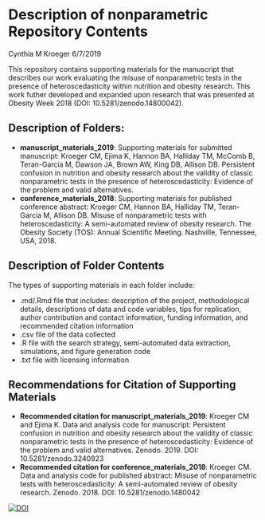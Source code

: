 Description of nonparametric Repository Contents
================
Cynthia M Kroeger
6/7/2019

This repository contains supporting materials for the manuscript that describes our work evaluating the misuse of nonparametric tests in the presence of heteroscedasticity within nutrition and obesity research. This work futher developed and expanded upon research that was presented at Obesity Week 2018 (DOI: 10.5281/zenodo.14800042).

Description of Folders:
-----------------------

-   **manuscript\_materials\_2019**: Supporting materials for submitted manuscript: Kroeger CM, Ejima K, Hannon BA, Halliday TM, McComb B, Teran-Garcia M, Dawson JA, Brown AW, King DB, Allison DB. Persistent confusion in nutrition and obesity research about the validity of classic nonparametric tests in the presence of heteroscedasticity: Evidence of the problem and valid alternatives.
-   **conference\_materials\_2018**: Supporting materials for published conference abstract: Kroeger CM, Hannon BA, Halliday TM, Teran-Garcia M, Allison DB. Misuse of nonparametric tests with heteroscedasticity: A semi-automated review of obesity research. The Obesity Society (TOS): Annual Scientific Meeting. Nashville, Tennessee, USA, 2018.

Description of Folder Contents
------------------------------

The types of supporting materials in each folder include:

-   .md/.Rmd file that includes: description of the project, methodological details, descriptions of data and code variables, tips for replication, author contribution and contact information, funding information, and recommended citation information
-   .csv file of the data collected
-   .R file with the search strategy, semi-automated data extraction, simulations, and figure generation code
-   .txt file with licensing information

Recommendations for Citation of Supporting Materials
----------------------------------------------------

-   **Recommended citation for manuscript\_materials\_2019**: Kroeger CM and Ejima K. Data and analysis code for manuscript: Persistent confusion in nutrition and obesity research about the validity of classic nonparametric tests in the presence of heteroscedasticity: Evidence of the problem and valid alternatives. Zenodo. 2019. DOI: 10.5281/zenodo.3240923
-   **Recommended citation for conference\_materials\_2018**: Kroeger CM. Data and analysis code for published abstract: Misuse of nonparametric tests with heteroscedasticity: A semi-automated review of obesity research. Zenodo. 2018. DOI: 10.5281/zenodo.1480042

[![DOI](https://zenodo.org/badge/156651162.svg)](https://zenodo.org/badge/latestdoi/156651162)
